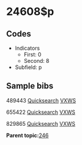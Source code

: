 # 24608$p

## Codes

-   Indicators
    -   First: 0
    -   Second: 8
-   Subfield: p

## Sample bibs

489443 [Quicksearch](https://search.library.yale.edu/catalog/489443) [VXWS](http://prodorbis.library.yale.edu:7014/vxws/GetHoldingsService?bibId=489443)

655422 [Quicksearch](https://search.library.yale.edu/catalog/655422) [VXWS](http://prodorbis.library.yale.edu:7014/vxws/GetHoldingsService?bibId=655422)

829865 [Quicksearch](https://search.library.yale.edu/catalog/829865) [VXWS](http://prodorbis.library.yale.edu:7014/vxws/GetHoldingsService?bibId=829865)

**Parent topic:**[246](../../tags/246/246.md)

